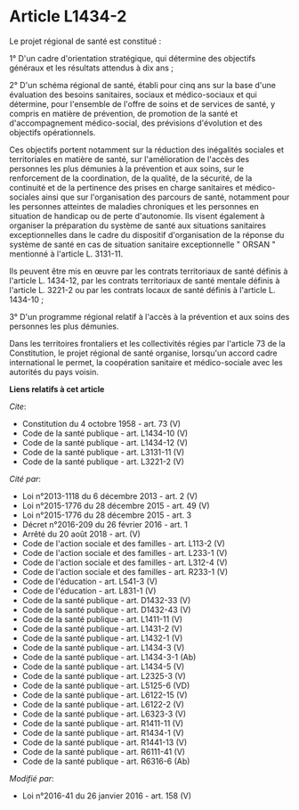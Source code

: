 # Article L1434-2

Le projet régional de santé est constitué : 

1° D'un cadre d'orientation stratégique, qui détermine des objectifs généraux et les résultats attendus à dix ans ; 

2° D'un schéma régional de santé, établi pour cinq ans sur la base d'une évaluation des besoins sanitaires, sociaux et
médico-sociaux et qui détermine, pour l'ensemble de l'offre de soins et de services de santé, y compris en matière de
prévention, de promotion de la santé et d'accompagnement médico-social, des prévisions d'évolution et des objectifs
opérationnels. 

Ces objectifs portent notamment sur la réduction des inégalités sociales et territoriales en matière de santé, sur
l'amélioration de l'accès des personnes les plus démunies à la prévention et aux soins, sur le renforcement de la
coordination, de la qualité, de la sécurité, de la continuité et de la pertinence des prises en charge sanitaires et médico-
sociales ainsi que sur l'organisation des parcours de santé, notamment pour les personnes atteintes de maladies chroniques et
les personnes en situation de handicap ou de perte d'autonomie. Ils visent également à organiser la préparation du système de
santé aux situations sanitaires exceptionnelles dans le cadre du dispositif d'organisation de la réponse du système de santé
en cas de situation sanitaire exceptionnelle " ORSAN " mentionné à l'article L. 3131-11. 

Ils peuvent être mis en œuvre par les contrats territoriaux de santé définis à l'article L. 1434-12, par les contrats
territoriaux de santé mentale définis à l'article L. 3221-2 ou par les contrats locaux de santé définis à l'article L.
1434-10 ; 

3° D'un programme régional relatif à l'accès à la prévention et aux soins des personnes les plus démunies. 

Dans les territoires frontaliers et les collectivités régies par l'article 73 de la Constitution, le projet régional de santé
organise, lorsqu'un accord cadre international le permet, la coopération sanitaire et médico-sociale avec les autorités du
pays voisin.

**Liens relatifs à cet article**

_Cite_:

  - Constitution du 4 octobre 1958 - art. 73 (V)
  - Code de la santé publique - art. L1434-10 (V)
  - Code de la santé publique - art. L1434-12 (V)
  - Code de la santé publique - art. L3131-11 (V)
  - Code de la santé publique - art. L3221-2 (V)

_Cité par_:

  - Loi n°2013-1118 du 6 décembre 2013 - art. 2 (V)
  - Loi n°2015-1776 du 28 décembre 2015 - art. 49 (V)
  - Loi n°2015-1776 du 28 décembre 2015 - art. 3
  - Décret n°2016-209 du 26 février 2016 - art. 1
  - Arrêté du 20 août 2018 - art. (V)
  - Code de l'action sociale et des familles - art. L113-2 (V)
  - Code de l'action sociale et des familles - art. L233-1 (V)
  - Code de l'action sociale et des familles - art. L312-4 (V)
  - Code de l'action sociale et des familles - art. R233-1 (V)
  - Code de l'éducation - art. L541-3 (V)
  - Code de l'éducation - art. L831-1 (V)
  - Code de la santé publique - art. D1432-33 (V)
  - Code de la santé publique - art. D1432-43 (V)
  - Code de la santé publique - art. L1411-11 (V)
  - Code de la santé publique - art. L1431-2 (V)
  - Code de la santé publique - art. L1432-1 (V)
  - Code de la santé publique - art. L1434-3 (V)
  - Code de la santé publique - art. L1434-3-1 (Ab)
  - Code de la santé publique - art. L1434-5 (V)
  - Code de la santé publique - art. L2325-3 (V)
  - Code de la santé publique - art. L5125-6 (VD)
  - Code de la santé publique - art. L6122-15 (V)
  - Code de la santé publique - art. L6122-2 (V)
  - Code de la santé publique - art. L6323-3 (V)
  - Code de la santé publique - art. R1411-11 (V)
  - Code de la santé publique - art. R1434-1 (V)
  - Code de la santé publique - art. R1441-13 (V)
  - Code de la santé publique - art. R6111-41 (V)
  - Code de la santé publique - art. R6316-6 (Ab)

_Modifié par_:

  - Loi n°2016-41 du 26 janvier 2016 - art. 158 (V)
